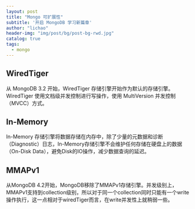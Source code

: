 ```yaml
---
layout: post
title: "Mongo 可扩展性"
subtitle: '开启 MongoDB 学习新篇章'
author: "lichao"
header-img: "img/post/bg/post-bg-rwd.jpg"
catalog: true
tags:
  - mongo 
---
```

## WiredTiger
从 MongoDB 3.2 开始，WiredTiger 存储引擎开始作为默认的存储引擎。WiredTiger 使用文档级并发控制进行写操作，使用 MultiVersion 并发控制（MVCC）方式。


## In-Memory
In-Memory 存储引擎将数据存储在内存中，除了少量的元数据和诊断（Diagnostic）日志，In-Memory存储引擎不会维护任何存储在硬盘上的数据（On-Disk Data），避免Disk的IO操作，减少数据查询的延迟。

## MMAPv1
从MongoDB 4.2开始，MongoDB移除了MMAPv1存储引擎。并发级别上，MMAPv1支持到collection级别，所以对于同一个collection同时只能有一个write操作执行，这一点相对于wiredTiger而言，在write并发性上就稍弱一些。